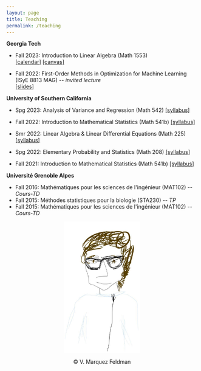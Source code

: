 ```yaml
---
layout: page
title: Teaching
permalink: /teaching
---
```

  
  
__Georgia Tech__  

* Fall 2023: Introduction to Linear Algebra (Math 1553)  
[[calendar]](https://chrisj.math.gatech.edu/23f/1553/2023f-schedule.html) 
[[canvas]](https://gatech.instructure.com/courses/326018)  
  
* Fall 2022: First-Order Methods in Optimization for Machine Learning (ISyE 8813 MAG) -- _invited lecture_  
[[slides]](assets/slides/slides-minimax-GATech.pdf)  

__University of Southern California__  

* Spg 2023: Analysis of Variance and Regression (Math 542)
[[syllabus]](assets/teaching/Syllabus-M542-S2023.pdf)  

* Fall 2022: Introduction to Mathematical Statistics (Math 541b)
[[syllabus]](assets/teaching/Syllabus-M541b-F2022.pdf)  
    
* Smr 2022: Linear Algebra & Linear Differential Equations (Math 225)
[[syllabus]](assets/teaching/Syllabus-M225-Su2022.pdf)  
  
* Spg 2022: Elementary Probability and Statistics (Math 208)
[[syllabus]](assets/teaching/Syllabus-M208-S2022.pdf)  
  
* Fall 2021: Introduction to Mathematical Statistics (Math 541b)
[[syllabus]](assets/teaching/Syllabus-M541b-F2021.pdf)  
  

__Université Grenoble Alpes__  

* Fall 2016: Mathématiques pour les sciences de l'ingénieur (MAT102) -- _Cours-TD_  
* Fall 2015: Méthodes statistiques pour la biologie (STA230) -- _TP_  
* Fall 2015: Mathématiques pour les sciences de l'ingénieur (MAT102) -- _Cours-TD_   
  

<p align = "center">
<img src="sketch_vicky.jpg" alt="Sketch by Vicky" width="40%" align="center" hspace="20">  
</p>  
<p align = "center">
&copy; V. Marquez Feldman
</p>  